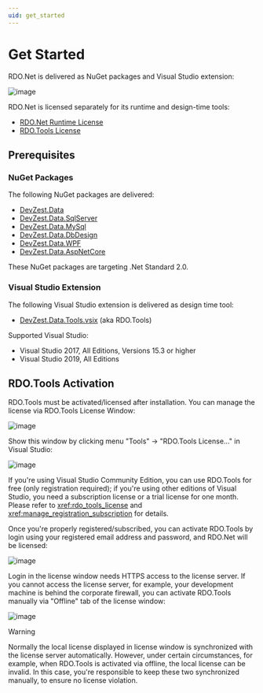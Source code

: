 ```yaml
---
uid: get_started
---
```


# Get Started

RDO.Net is delivered as NuGet packages and Visual Studio extension:

![image](/images/RdoNetOverview.jpg)

RDO.Net is licensed separately for its runtime and design-time tools:

* [RDO.Net Runtime License](xref:rdo_net_runtime_license)
* [RDO.Tools License](xref:rdo_tools_license)

## Prerequisites

### NuGet Packages

The following NuGet packages are delivered:

* [DevZest.Data](https://www.nuget.org/packages/DevZest.Data/)
* [DevZest.Data.SqlServer](https://www.nuget.org/packages/DevZest.Data.SqlServer/)
* [DevZest.Data.MySql](https://www.nuget.org/packages/DevZest.Data.MySql/)
* [DevZest.Data.DbDesign](https://www.nuget.org/packages/DevZest.Data.DbDesign/)
* [DevZest.Data.WPF](https://www.nuget.org/packages/DevZest.Data.WPF/)
* [DevZest.Data.AspNetCore](https://www.nuget.org/packages/DevZest.Data.AspNetCore/)

These NuGet packages are targeting .Net Standard 2.0.

### Visual Studio Extension

The following Visual Studio extension is delivered as design time tool:

* [DevZest.Data.Tools.vsix](https://marketplace.visualstudio.com/items?itemName=DevZest.Data.Tools) (aka RDO.Tools)

Supported Visual Studio:

* Visual Studio 2017, All Editions, Versions 15.3 or higher
* Visual Studio 2019, All Editions

## RDO.Tools Activation

RDO.Tools must be activated/licensed after installation. You can manage the license via RDO.Tools License Window:

![image](/images/RdoToolsLicenseWindow.jpg)

Show this window by clicking menu "Tools" -> "RDO.Tools License..." in Visual Studio:

![image](/images/RdoToolsLicenseMenu.jpg)

If you're using Visual Studio Community Edition, you can use RDO.Tools for free (only registration required); if you're using other editions of Visual Studio, you need a subscription license or a trial license for one month. Please refer to <xref:rdo_tools_license> and <xref:manage_registration_subscription> for details.

Once you're properly registered/subscribed, you can activate RDO.Tools by login using your registered email address and password, and RDO.Net will be licensed:

![image](/images/RdoToolsLicensed.jpg)

Login in the license window needs HTTPS access to the license server. If you cannot access the license server, for example, your development machine is behind the corporate firewall, you can activate RDO.Tools manually via "Offline" tab of the license window:

![image](/images/RdoToolsLicenseOffline.jpg)

>[!WARNING]
>Normally the local license displayed in license window is synchronized with the license server automatically. However, under certain circumstances, for example, when RDO.Tools is activated via offline, the local license can be invalid. In this case, you're responsible to keep these two synchronized manually, to ensure no license violation.
